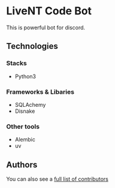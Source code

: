 # LiveNT Code Bot

This is powerful bot for discord.

## Technologies

### Stacks

- Python3

### Frameworks & Libaries

- SQLAchemy
- Disnake

### Other tools

- Alembic
- uv

## Authors

You can also see a [full list of contributors](https://github.com/psevdonimux/LiveNT-Code-Bot/graphs/contributors)